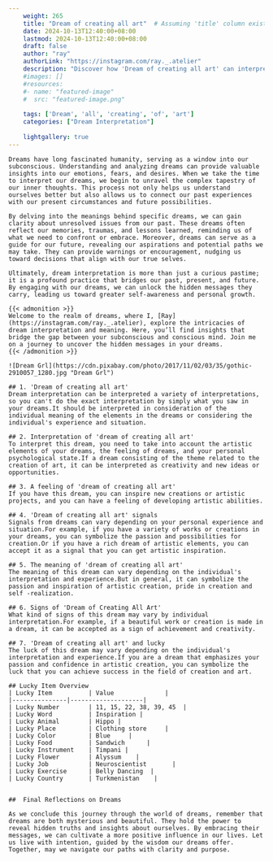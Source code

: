 ```yaml
---
    weight: 265
    title: "Dream of creating all art"  # Assuming 'title' column exists
    date: 2024-10-13T12:40:00+08:00
    lastmod: 2024-10-13T12:40:00+08:00
    draft: false
    author: "ray"
    authorLink: "https://instagram.com/ray._.atelier"
    description: "Discover how 'Dream of creating all art' can interpret your future and uncover its significant meanings in your life."
    #images: []
    #resources:
    #- name: "featured-image"
    #  src: "featured-image.png"
    
    tags: ['Dream', 'all', 'creating', 'of', 'art']
    categories: ["Dream Interpretation"]
    
    lightgallery: true
---
```

    
    Dreams have long fascinated humanity, serving as a window into our subconscious. Understanding and analyzing dreams can provide valuable insights into our emotions, fears, and desires. When we take the time to interpret our dreams, we begin to unravel the complex tapestry of our inner thoughts. This process not only helps us understand ourselves better but also allows us to connect our past experiences with our present circumstances and future possibilities.
    
    By delving into the meanings behind specific dreams, we can gain clarity about unresolved issues from our past. These dreams often reflect our memories, traumas, and lessons learned, reminding us of what we need to confront or embrace. Moreover, dreams can serve as a guide for our future, revealing our aspirations and potential paths we may take. They can provide warnings or encouragement, nudging us toward decisions that align with our true selves.
    
    Ultimately, dream interpretation is more than just a curious pastime; it is a profound practice that bridges our past, present, and future. By engaging with our dreams, we can unlock the hidden messages they carry, leading us toward greater self-awareness and personal growth.
    
    {{< admonition >}}
    Welcome to the realm of dreams, where I, [Ray](https://instagram.com/ray._.atelier), explore the intricacies of dream interpretation and meaning. Here, you’ll find insights that bridge the gap between your subconscious and conscious mind. Join me on a journey to uncover the hidden messages in your dreams.
    {{< /admonition >}}
    
    ![Dream Grl](https://cdn.pixabay.com/photo/2017/11/02/03/35/gothic-2910057_1280.jpg "Dream Grl")
    
    ## 1. 'Dream of creating all art'
    Dream interpretation can be interpreted a variety of interpretations, so you can't do the exact interpretation by simply what you saw in your dreams.It should be interpreted in consideration of the individual meaning of the elements in the dreams or considering the individual's experience and situation.
    
    ## 2. Interpretation of 'dream of creating all art'
    To interpret this dream, you need to take into account the artistic elements of your dreams, the feeling of dreams, and your personal psychological state.If a dream consisting of the theme related to the creation of art, it can be interpreted as creativity and new ideas or opportunities.
    
    ## 3. A feeling of 'dream of creating all art'
    If you have this dream, you can inspire new creations or artistic projects, and you can have a feeling of developing artistic abilities.
    
    ## 4. 'Dream of creating all art' signals
    Signals from dreams can vary depending on your personal experience and situation.For example, if you have a variety of works or creations in your dreams, you can symbolize the passion and possibilities for creation.Or if you have a rich dream of artistic elements, you can accept it as a signal that you can get artistic inspiration.
    
    ## 5. The meaning of 'dream of creating all art'
    The meaning of this dream can vary depending on the individual's interpretation and experience.But in general, it can symbolize the passion and inspiration of artistic creation, pride in creation and self -realization.
    
    ## 6. Signs of 'Dream of Creating All Art'
    What kind of signs of this dream may vary by individual interpretation.For example, if a beautiful work or creation is made in a dream, it can be accepted as a sign of achievement and creativity.
    
    ## 7. 'Dream of creating all art' and lucky
    The luck of this dream may vary depending on the individual's interpretation and experience.If you are a dream that emphasizes your passion and confidence in artistic creation, you can symbolize the luck that you can achieve success in the field of creation and art.
    
    ## Lucky Item Overview
    | Lucky Item          | Value              |
    |---------------|--------------------|
    | Lucky Number        | 11, 15, 22, 38, 39, 45  |
    | Lucky Word          | Inspiration |
    | Lucky Animal        | Hippo |
    | Lucky Place         | Clothing store     |
    | Lucky Color         | Blue     |
    | Lucky Food          | Sandwich      |
    | Lucky Instrument    | Timpani |
    | Lucky Flower        | Alyssum    |
    | Lucky Job           | Neuroscientist       |
    | Lucky Exercise      | Belly Dancing  |
    | Lucky Country       | Turkmenistan    |
    
    
    ##  Final Reflections on Dreams
    
    As we conclude this journey through the world of dreams, remember that dreams are both mysterious and beautiful. They hold the power to reveal hidden truths and insights about ourselves. By embracing their messages, we can cultivate a more positive influence in our lives. Let us live with intention, guided by the wisdom our dreams offer. Together, may we navigate our paths with clarity and purpose.
    
